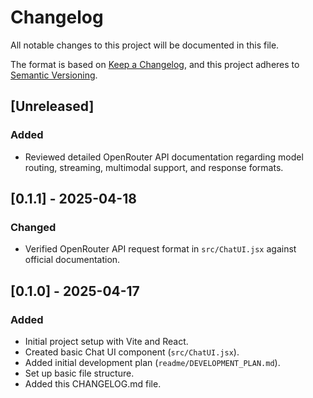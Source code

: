 # Changelog

All notable changes to this project will be documented in this file.

The format is based on [Keep a Changelog](https://keepachangelog.com/en/1.0.0/),
and this project adheres to [Semantic Versioning](https://semver.org/spec/v2.0.0.html).

## [Unreleased]
### Added
- Reviewed detailed OpenRouter API documentation regarding model routing, streaming, multimodal support, and response formats.

## [0.1.1] - 2025-04-18
### Changed
- Verified OpenRouter API request format in `src/ChatUI.jsx` against official documentation.

## [0.1.0] - 2025-04-17

### Added
- Initial project setup with Vite and React.
- Created basic Chat UI component (`src/ChatUI.jsx`).
- Added initial development plan (`readme/DEVELOPMENT_PLAN.md`).
- Set up basic file structure.
- Added this CHANGELOG.md file.